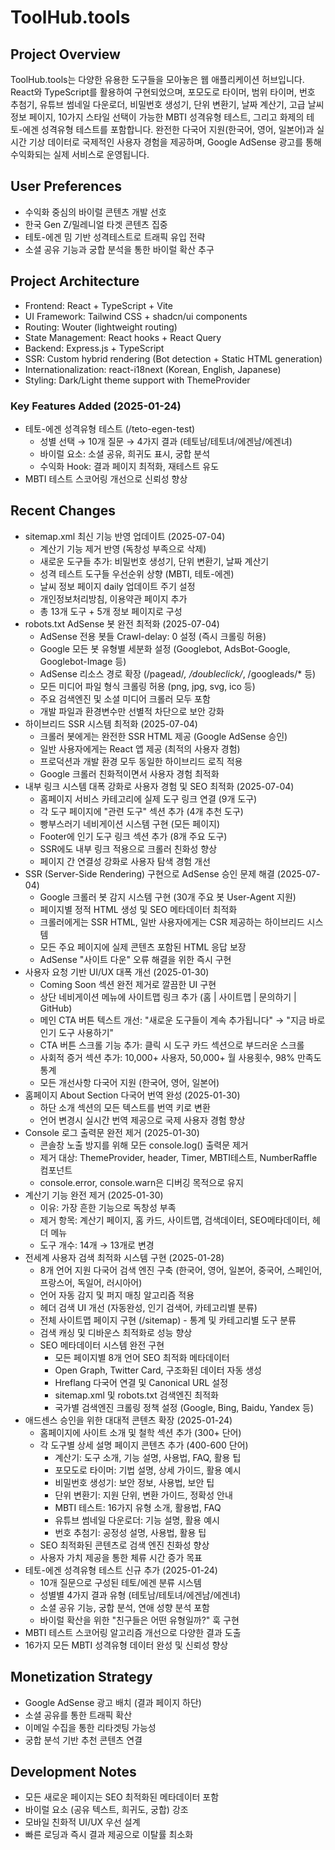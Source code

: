 # ToolHub.tools

## Project Overview
ToolHub.tools는 다양한 유용한 도구들을 모아놓은 웹 애플리케이션 허브입니다. React와 TypeScript를 활용하여 구현되었으며, 포모도로 타이머, 범위 타이머, 번호 추첨기, 유튜브 썸네일 다운로더, 비밀번호 생성기, 단위 변환기, 날짜 계산기, 고급 날씨 정보 페이지, 10가지 스타일 선택이 가능한 MBTI 성격유형 테스트, 그리고 화제의 테토-에겐 성격유형 테스트를 포함합니다. 완전한 다국어 지원(한국어, 영어, 일본어)과 실시간 기상 데이터로 국제적인 사용자 경험을 제공하며, Google AdSense 광고를 통해 수익화되는 실제 서비스로 운영됩니다.

## User Preferences
- 수익화 중심의 바이럴 콘텐츠 개발 선호
- 한국 Gen Z/밀레니얼 타겟 콘텐츠 집중
- 테토-에겐 밈 기반 성격테스트로 트래픽 유입 전략
- 소셜 공유 기능과 궁합 분석을 통한 바이럴 확산 추구

## Project Architecture
- Frontend: React + TypeScript + Vite
- UI Framework: Tailwind CSS + shadcn/ui components
- Routing: Wouter (lightweight routing)
- State Management: React hooks + React Query
- Backend: Express.js + TypeScript
- SSR: Custom hybrid rendering (Bot detection + Static HTML generation)
- Internationalization: react-i18next (Korean, English, Japanese)
- Styling: Dark/Light theme support with ThemeProvider

### Key Features Added (2025-01-24)
- 테토-에겐 성격유형 테스트 (/teto-egen-test)
  - 성별 선택 → 10개 질문 → 4가지 결과 (테토남/테토녀/에겐남/에겐녀)
  - 바이럴 요소: 소셜 공유, 희귀도 표시, 궁합 분석
  - 수익화 Hook: 결과 페이지 최적화, 재테스트 유도
- MBTI 테스트 스코어링 개선으로 신뢰성 향상

## Recent Changes
- sitemap.xml 최신 기능 반영 업데이트 (2025-07-04)
  - 계산기 기능 제거 반영 (독창성 부족으로 삭제)
  - 새로운 도구들 추가: 비밀번호 생성기, 단위 변환기, 날짜 계산기
  - 성격 테스트 도구들 우선순위 상향 (MBTI, 테토-에겐)
  - 날씨 정보 페이지 daily 업데이트 주기 설정
  - 개인정보처리방침, 이용약관 페이지 추가
  - 총 13개 도구 + 5개 정보 페이지로 구성
- robots.txt AdSense 봇 완전 최적화 (2025-07-04)
  - AdSense 전용 봇들 Crawl-delay: 0 설정 (즉시 크롤링 허용)
  - Google 모든 봇 유형별 세분화 설정 (Googlebot, AdsBot-Google, Googlebot-Image 등)
  - AdSense 리소스 경로 확장 (/pagead/*, /doubleclick/*, /googleads/* 등)
  - 모든 미디어 파일 형식 크롤링 허용 (png, jpg, svg, ico 등)
  - 주요 검색엔진 및 소셜 미디어 크롤러 모두 포함
  - 개발 파일과 환경변수만 선별적 차단으로 보안 강화
- 하이브리드 SSR 시스템 최적화 (2025-07-04)
  - 크롤러 봇에게는 완전한 SSR HTML 제공 (Google AdSense 승인)
  - 일반 사용자에게는 React 앱 제공 (최적의 사용자 경험)
  - 프로덕션과 개발 환경 모두 동일한 하이브리드 로직 적용
  - Google 크롤러 친화적이면서 사용자 경험 최적화
- 내부 링크 시스템 대폭 강화로 사용자 경험 및 SEO 최적화 (2025-07-04)
  - 홈페이지 서비스 카테고리에 실제 도구 링크 연결 (9개 도구)
  - 각 도구 페이지에 "관련 도구" 섹션 추가 (4개 추천 도구)
  - 빵부스러기 네비게이션 시스템 구현 (모든 페이지)
  - Footer에 인기 도구 링크 섹션 추가 (8개 주요 도구)
  - SSR에도 내부 링크 적용으로 크롤러 친화성 향상
  - 페이지 간 연결성 강화로 사용자 탐색 경험 개선
- SSR (Server-Side Rendering) 구현으로 AdSense 승인 문제 해결 (2025-07-04)
  - Google 크롤러 봇 감지 시스템 구현 (30개 주요 봇 User-Agent 지원)
  - 페이지별 정적 HTML 생성 및 SEO 메타데이터 최적화
  - 크롤러에게는 SSR HTML, 일반 사용자에게는 CSR 제공하는 하이브리드 시스템
  - 모든 주요 페이지에 실제 콘텐츠 포함된 HTML 응답 보장
  - AdSense "사이트 다운" 오류 해결을 위한 즉시 구현
- 사용자 요청 기반 UI/UX 대폭 개선 (2025-01-30)
  - Coming Soon 섹션 완전 제거로 깔끔한 UI 구현
  - 상단 네비게이션 메뉴에 사이트맵 링크 추가 (홈 | 사이트맵 | 문의하기 | GitHub)
  - 메인 CTA 버튼 텍스트 개선: "새로운 도구들이 계속 추가됩니다" → "지금 바로 인기 도구 사용하기"
  - CTA 버튼 스크롤 기능 추가: 클릭 시 도구 카드 섹션으로 부드러운 스크롤
  - 사회적 증거 섹션 추가: 10,000+ 사용자, 50,000+ 월 사용횟수, 98% 만족도 통계
  - 모든 개선사항 다국어 지원 (한국어, 영어, 일본어)
- 홈페이지 About Section 다국어 번역 완성 (2025-01-30)
  - 하단 소개 섹션의 모든 텍스트를 번역 키로 변환
  - 언어 변경시 실시간 번역 제공으로 국제 사용자 경험 향상
- Console 로그 출력문 완전 제거 (2025-01-30)
  - 콘솔창 노출 방지를 위해 모든 console.log() 출력문 제거
  - 제거 대상: ThemeProvider, header, Timer, MBTI테스트, NumberRaffle 컴포넌트
  - console.error, console.warn은 디버깅 목적으로 유지
- 계산기 기능 완전 제거 (2025-01-30)
  - 이유: 가장 흔한 기능으로 독창성 부족
  - 제거 항목: 계산기 페이지, 홈 카드, 사이트맵, 검색데이터, SEO메타데이터, 헤더 메뉴
  - 도구 개수: 14개 → 13개로 변경
- 전세계 사용자 검색 최적화 시스템 구현 (2025-01-28)
  - 8개 언어 지원 다국어 검색 엔진 구축 (한국어, 영어, 일본어, 중국어, 스페인어, 프랑스어, 독일어, 러시아어)
  - 언어 자동 감지 및 퍼지 매칭 알고리즘 적용
  - 헤더 검색 UI 개선 (자동완성, 인기 검색어, 카테고리별 분류)
  - 전체 사이트맵 페이지 구현 (/sitemap) - 통계 및 카테고리별 도구 분류
  - 검색 캐싱 및 디바운스 최적화로 성능 향상
  - SEO 메타데이터 시스템 완전 구현
    - 모든 페이지별 8개 언어 SEO 최적화 메타데이터
    - Open Graph, Twitter Card, 구조화된 데이터 자동 생성
    - Hreflang 다국어 연결 및 Canonical URL 설정
    - sitemap.xml 및 robots.txt 검색엔진 최적화
    - 국가별 검색엔진 크롤링 정책 설정 (Google, Bing, Baidu, Yandex 등)
- 애드센스 승인을 위한 대대적 콘텐츠 확장 (2025-01-24)
  - 홈페이지에 사이트 소개 및 철학 섹션 추가 (300+ 단어)
  - 각 도구별 상세 설명 페이지 콘텐츠 추가 (400-600 단어)
    - 계산기: 도구 소개, 기능 설명, 사용법, FAQ, 활용 팁
    - 포모도로 타이머: 기법 설명, 상세 가이드, 활용 예시
    - 비밀번호 생성기: 보안 정보, 사용법, 보안 팁
    - 단위 변환기: 지원 단위, 변환 가이드, 정확성 안내
    - MBTI 테스트: 16가지 유형 소개, 활용법, FAQ
    - 유튜브 썸네일 다운로더: 기능 설명, 활용 예시
    - 번호 추첨기: 공정성 설명, 사용법, 활용 팁
  - SEO 최적화된 콘텐츠로 검색 엔진 친화성 향상
  - 사용자 가치 제공을 통한 체류 시간 증가 목표
- 테토-에겐 성격유형 테스트 신규 추가 (2025-01-24)
  - 10개 질문으로 구성된 테토/에겐 분류 시스템
  - 성별별 4가지 결과 유형 (테토남/테토녀/에겐남/에겐녀)
  - 소셜 공유 기능, 궁합 분석, 연애 성향 분석 포함
  - 바이럴 확산을 위한 "친구들은 어떤 유형일까?" 훅 구현
- MBTI 테스트 스코어링 알고리즘 개선으로 다양한 결과 도출
- 16가지 모든 MBTI 성격유형 데이터 완성 및 신뢰성 향상

## Monetization Strategy
- Google AdSense 광고 배치 (결과 페이지 하단)
- 소셜 공유를 통한 트래픽 확산
- 이메일 수집을 통한 리타겟팅 가능성
- 궁합 분석 기반 추천 콘텐츠 연결

## Development Notes
- 모든 새로운 페이지는 SEO 최적화된 메타데이터 포함
- 바이럴 요소 (공유 텍스트, 희귀도, 궁합) 강조
- 모바일 친화적 UI/UX 우선 설계
- 빠른 로딩과 즉시 결과 제공으로 이탈률 최소화